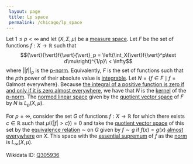 ```yaml
---
 layout: page
 title: Lp space
 permalink: /chicago/lp_space
---
```

Let $1\leq p < \infty$ and let $(X,\Sigma, \mu)$ be a [measure space](https://mathgloss.github.io/MathGloss/chicago/measure_space). Let $F$ be the set of functions $f: X\to \mathbb R$ such that $${\vert}{\vert}f{\vert}{\vert}_p = \left(\int_X{\vert}f{\vert}^p\text d\mu\right)^{1/p}\ < \infty$$ where ${\vert}{\vert}f{\vert}{\vert}_p$ is the [p-norm](https://mathgloss.github.io/MathGloss/chicago/p-norm). Equivalently, $F$ is the set of functions such that the $p$th power of their absolute value is [integrable](https://mathgloss.github.io/MathGloss/chicago/Lebesgue_integral). Let $N = \{f \in F \mid f = 0 \text{almost everywhere}\}$. Because [the integral of a positive function is zero if and only if it is zero almost everywhere](https://mathgloss.github.io/MathGloss/chicago/zero_integral_of_a_nonnegative_function), we have that $N$ is the [kernel](https://mathgloss.github.io/MathGloss/chicago/kernel_of_linear_transformation) of the [p-norm](https://mathgloss.github.io/MathGloss/chicago/p-norm). The [normed linear space](https://mathgloss.github.io/MathGloss/chicago/normed_linear_space) given by the [quotient vector space](https://mathgloss.github.io/MathGloss/chicago/quotient_vector_space) of $F$ by $N$ is $L_p(X,\mu)$.

For $p = \infty$, consider the set $G$ of functions $f:X \to \mathbb R$  for which there exists $c \in\mathbb R$ such that $\mu(\{{\vert}f{\vert} > c\}) = 0$ and take the [quotient vector space](https://mathgloss.github.io/MathGloss/chicago/quotient_vector_space) of this set by the [equivalence relation](https://mathgloss.github.io/MathGloss/chicago/equivalence_relation) $\sim$ on $G$ given by $f\sim g$ if $f(x) = g(x)$ [almost everywhere](https://mathgloss.github.io/MathGloss/chicago/almost_everywhere) on $X$.  This space with the [essential supremum](https://mathgloss.github.io/MathGloss/chicago/essential_supremum) of $f$ as the [norm](https://mathgloss.github.io/MathGloss/chicago/norm) is $L_\infty(X,\mu)$.

Wikidata ID: [Q305936](https://www.wikidata.org/wiki/Q305936)